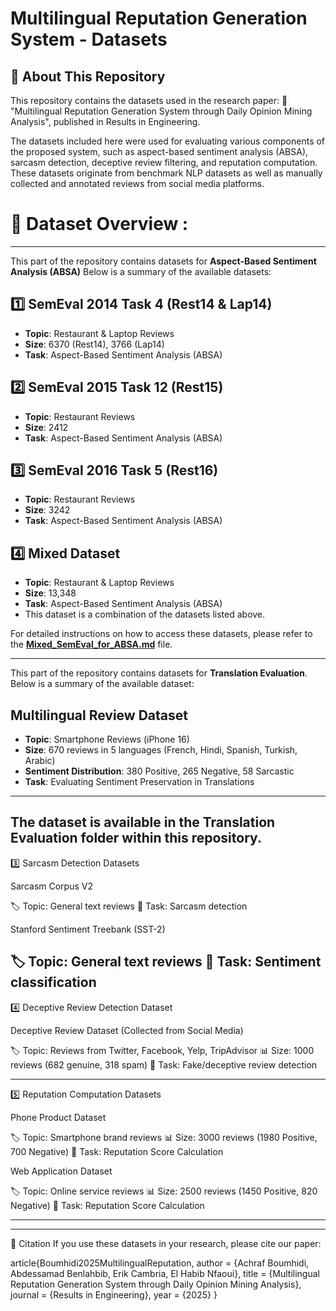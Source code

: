 # Multilingual Reputation Generation System - Datasets

## 📌 About This Repository

This repository contains the datasets used in the research paper:
📄 "Multilingual Reputation Generation System through Daily Opinion Mining Analysis", published in Results in Engineering.

The datasets included here were used for evaluating various components of the proposed system, such as aspect-based sentiment analysis (ABSA), sarcasm detection, deceptive review filtering, and reputation computation. These datasets originate from benchmark NLP datasets as well as manually collected and annotated reviews from social media platforms.

# 📂 Dataset Overview :

---

This part of the repository contains datasets for **Aspect-Based Sentiment Analysis (ABSA)** Below is a summary of the available datasets:

## 1️⃣ **SemEval 2014 Task 4 (Rest14 & Lap14)**  
- **Topic**: Restaurant & Laptop Reviews  
- **Size**: 6370 (Rest14), 3766 (Lap14)  
- **Task**: Aspect-Based Sentiment Analysis (ABSA)

## 2️⃣ **SemEval 2015 Task 12 (Rest15)**  
- **Topic**: Restaurant Reviews  
- **Size**: 2412  
- **Task**: Aspect-Based Sentiment Analysis (ABSA)

## 3️⃣ **SemEval 2016 Task 5 (Rest16)**  
- **Topic**: Restaurant Reviews  
- **Size**: 3242  
- **Task**: Aspect-Based Sentiment Analysis (ABSA)

## 4️⃣ **Mixed Dataset**  
- **Topic**: Restaurant & Laptop Reviews  
- **Size**: 13,348  
- **Task**: Aspect-Based Sentiment Analysis (ABSA)  
- This dataset is a combination of the datasets listed above.


For detailed instructions on how to access these datasets, please refer to the [**Mixed_SemEval_for_ABSA.md**](Mixed_SemEval_for_ABSA.md) file.


---------------------------------------------------------------------------

This part of the repository contains datasets for **Translation Evaluation**. Below is a summary of the available dataset:

## Multilingual Review Dataset  
- **Topic**: Smartphone Reviews (iPhone 16)  
- **Size**: 670 reviews in 5 languages (French, Hindi, Spanish, Turkish, Arabic)  
- **Sentiment Distribution**: 380 Positive, 265 Negative, 58 Sarcastic  
- **Task**: Evaluating Sentiment Preservation in Translations

---

The dataset is available in the **Translation Evaluation** folder within this repository.
-----------------------------------------------------------------------------

3️⃣ Sarcasm Detection Datasets

Sarcasm Corpus V2

🏷️ Topic: General text reviews
🎯 Task: Sarcasm detection

Stanford Sentiment Treebank (SST-2)

🏷️ Topic: General text reviews
🎯 Task: Sentiment classification
--------------------------------------------------------------------------
4️⃣ Deceptive Review Detection Dataset

Deceptive Review Dataset (Collected from Social Media)

🏷️ Topic: Reviews from Twitter, Facebook, Yelp, TripAdvisor
📊 Size: 1000 reviews (682 genuine, 318 spam)
🎯 Task: Fake/deceptive review detection

---------------------------------------------------------------------------

5️⃣ Reputation Computation Datasets

Phone Product Dataset

🏷️ Topic: Smartphone brand reviews
📊 Size: 3000 reviews (1980 Positive, 700 Negative)
🎯 Task: Reputation Score Calculation

Web Application Dataset

🏷️ Topic: Online service reviews
📊 Size: 2500 reviews (1450 Positive, 820 Negative)
🎯 Task: Reputation Score Calculation


------------------------------------------------------------
------------------------------------------------------------

📜 Citation
If you use these datasets in your research, please cite our paper:

article{Boumhidi2025MultilingualReputation,
  author  = {Achraf Boumhidi, Abdessamad Benlahbib, Erik Cambria, El Habib Nfaoui},
  title   = {Multilingual Reputation Generation System through Daily Opinion Mining Analysis},
  journal = {Results in Engineering},
  year    = {2025}
}
